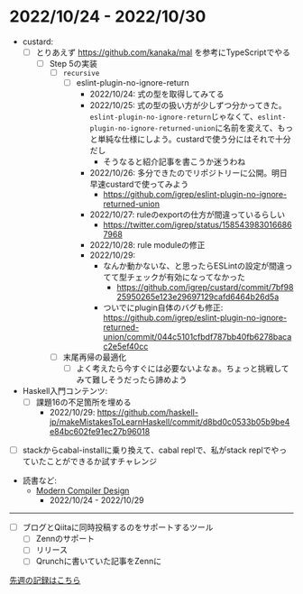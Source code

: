 # 2022/10/24 - 2022/10/30

- custard:
    - [ ] とりあえず <https://github.com/kanaka/mal> を参考にTypeScriptでやる
        - [ ] Step 5の実装
            - [ ] `recursive`
                - [ ] eslint-plugin-no-ignore-return
                    - 2022/10/24: 式の型を取得してみてる
                    - 2022/10/25: 式の型の扱い方が少しずつ分かってきた。`eslint-plugin-no-ignore-return`じゃなくて、`eslint-plugin-no-ignore-returned-union`に名前を変えて、もっと単純な仕様にしよう。custardで使う分にはそれで十分だし
                        - そうなると紹介記事を書こうか迷うわね
                    - 2022/10/26: 多分できたのでリポジトリーに公開。明日早速custardで使ってみよう
                        - <https://github.com/igrep/eslint-plugin-no-ignore-returned-union>
                    - 2022/10/27: ruleのexportの仕方が間違っているらしい
                        - <https://twitter.com/igrep/status/1585439830166867968>
                    - 2022/10/28: rule moduleの修正
                    - 2022/10/29:
                        - なんか動かないな、と思ったらESLintの設定が間違ってて型チェックが有効になってなかった
                            - <https://github.com/igrep/custard/commit/7bf9825950265e123e29697129cafd6464b26d5a>
                        - ついでにplugin自体のバグも修正: <https://github.com/igrep/eslint-plugin-no-ignore-returned-union/commit/044c5101cfbdf787bb40fb6278bacac2e5ef40cc>
            - [ ] 末尾再帰の最適化
                - [ ] よく考えたら今すぐには必要ないよなぁ。ちょっと挑戦してみて難しそうだったら諦めよう
- Haskell入門コンテンツ:
    - [ ] 課題16の不足箇所を埋める
        - 2022/10/29: <https://github.com/haskell-jp/makeMistakesToLearnHaskell/commit/d8bd0c0533b05b9be4e84bc602fe91ec27b96018>
- [ ] stackからcabal-installに乗り換えて、cabal replで、私がstack replでやっていたことができるか試すチャレンジ
- 読書など:
    - [Modern Compiler Design](https://www.springer.com/jp/book/9781461446989)
        - 2022/10/24 - 2022/10/29

------

- [ ] ブログとQiitaに同時投稿するのをサポートするツール
    - [ ] Zennのサポート
    - [ ] リリース
    - [ ] Qrunchに書いていた記事をZennに

[先週の記録はこちら](https://github.com/igrep/daily-commits/blob/08f8eac2f35ef51a500701b30624fd4dbe234e66/yesterday.md)
